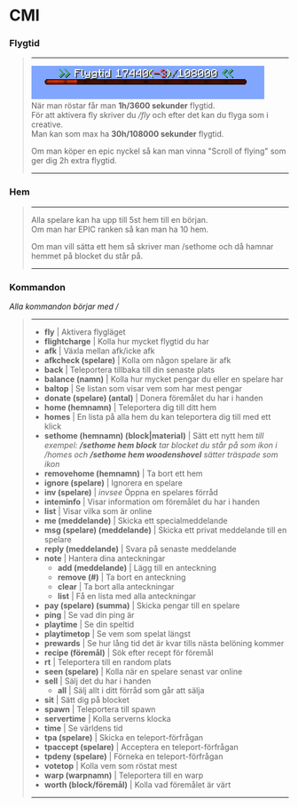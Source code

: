 # CMI

### Flygtid
>---
>![Flygtid](../bilder/flygtid.png)  
>När man röstar får man **1h/3600 sekunder** flygtid.  
För att aktivera fly skriver du */fly* och efter det kan du flyga som i creative.  
Man kan som max ha **30h/108000 sekunder** flygtid.  
> 
>Om man köper en epic nyckel så kan man vinna "Scroll of flying" som ger dig 2h extra flygtid.
>
>---

### Hem
>---
>Alla spelare kan ha upp till 5st hem till en början.  
>Om man har EPIC ranken så kan man ha 10 hem.  
>
>Om man vill sätta ett hem så skriver man /sethome och då hamnar hemmet på blocket du står på.  
>
>---

### Kommandon
*Alla kommandon börjar med /*
>---
>- **fly** | Aktivera flygläget
>- **flightcharge** | Kolla hur mycket flygtid du har
>- **afk** | Växla mellan afk/icke afk
>- **afkcheck (spelare)** | Kolla om någon spelare är afk
>- **back** | Teleportera tillbaka till din senaste plats
>- **balance (namn)** | Kolla hur mycket pengar du eller en spelare har
>- **baltop** | Se listan som visar vem som har mest pengar
>- **donate (spelare) (antal)** | Donera föremålet du har i handen
>- **home (hemnamn)** | Teleportera dig till ditt hem
>- **homes** | En lista på alla hem du kan teleportera dig till med ett klick
>- **sethome (hemnamn) (block|material)** | Sätt ett nytt hem *till exempel: **/sethome hem block** tar blocket du står på som ikon i /homes och **/sethome hem woodenshovel** sätter träspade som ikon*
>- **removehome (hemnamn)** | Ta bort ett hem
>- **ignore (spelare)** | Ignorera en spelare
>- **inv (spelare)** | *invsee* Öppna en spelares förråd
>- **inteminfo** | Visar information om föremålet du har i handen
>- **list** | Visar vilka som är online
>- **me (meddelande)** | Skicka ett specialmeddelande
>- **msg (spelare) (meddelande)** | Skicka ett privat meddelande till en spelare
>- **reply (meddelande)** | Svara på senaste meddelande
>- **note** | Hantera dina anteckningar
>   - **add (meddelande)** | Lägg till en anteckning
>   - **remove (#)** | Ta bort en anteckning
>   - **clear** | Ta bort alla anteckningar
>   - **list** | Få en lista med alla anteckningar
>- **pay (spelare) (summa)** | Skicka pengar till en spelare
>- **ping** | Se vad din ping är
>- **playtime** | Se din speltid
>- **playtimetop** | Se vem som spelat längst
>- **prewards** | Se hur lång tid det är kvar tills nästa belöning kommer
>- **recipe (föremål)** | Sök efter recept för föremål
>- **rt** | Teleportera till en random plats
>- **seen (spelare)** | Kolla när en spelare senast var online
>- **sell** | Sälj det du har i handen
>   - **all** | Sälj allt i ditt förråd som går att sälja
>- **sit** | Sätt dig på blocket
>- **spawn** | Teleportera till spawn
>- **servertime** | Kolla serverns klocka
>- **time** | Se världens tid
>- **tpa (spelare)** | Skicka en teleport-förfrågan
>- **tpaccept (spelare)** | Acceptera en teleport-förfrågan
>- **tpdeny (spelare)** | Förneka en teleport-förfrågan
>- **votetop** | Kolla vem som röstat mest
>- **warp (warpnamn)** | Teleportera till en warp
>- **worth (block/föremål)** | Kolla vad föremålet är värt
>---
